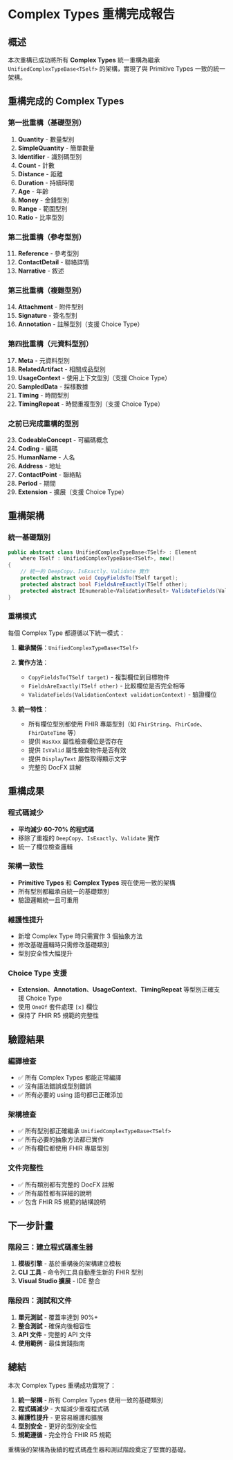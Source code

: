 # Complex Types 重構完成報告

## 概述

本次重構已成功將所有 **Complex Types** 統一重構為繼承 `UnifiedComplexTypeBase<TSelf>` 的架構，實現了與 Primitive Types 一致的統一架構。

## 重構完成的 Complex Types

### 第一批重構（基礎型別）
1. **Quantity** - 數量型別
2. **SimpleQuantity** - 簡單數量
3. **Identifier** - 識別碼型別
4. **Count** - 計數
5. **Distance** - 距離
6. **Duration** - 持續時間
7. **Age** - 年齡
8. **Money** - 金錢型別
9. **Range** - 範圍型別
10. **Ratio** - 比率型別

### 第二批重構（參考型別）
11. **Reference** - 參考型別
12. **ContactDetail** - 聯絡詳情
13. **Narrative** - 敘述

### 第三批重構（複雜型別）
14. **Attachment** - 附件型別
15. **Signature** - 簽名型別
16. **Annotation** - 註解型別（支援 Choice Type）

### 第四批重構（元資料型別）
17. **Meta** - 元資料型別
18. **RelatedArtifact** - 相關成品型別
19. **UsageContext** - 使用上下文型別（支援 Choice Type）
20. **SampledData** - 採樣數據
21. **Timing** - 時間型別
22. **TimingRepeat** - 時間重複型別（支援 Choice Type）

### 之前已完成重構的型別
23. **CodeableConcept** - 可編碼概念
24. **Coding** - 編碼
25. **HumanName** - 人名
26. **Address** - 地址
27. **ContactPoint** - 聯絡點
28. **Period** - 期間
29. **Extension** - 擴展（支援 Choice Type）

## 重構架構

### 統一基礎類別
```csharp
public abstract class UnifiedComplexTypeBase<TSelf> : Element
    where TSelf : UnifiedComplexTypeBase<TSelf>, new()
{
    // 統一的 DeepCopy、IsExactly、Validate 實作
    protected abstract void CopyFieldsTo(TSelf target);
    protected abstract bool FieldsAreExactly(TSelf other);
    protected abstract IEnumerable<ValidationResult> ValidateFields(ValidationContext validationContext);
}
```

### 重構模式
每個 Complex Type 都遵循以下統一模式：

1. **繼承關係**：`UnifiedComplexTypeBase<TSelf>`
2. **實作方法**：
   - `CopyFieldsTo(TSelf target)` - 複製欄位到目標物件
   - `FieldsAreExactly(TSelf other)` - 比較欄位是否完全相等
   - `ValidateFields(ValidationContext validationContext)` - 驗證欄位

3. **統一特性**：
   - 所有欄位型別都使用 FHIR 專屬型別（如 `FhirString`、`FhirCode`、`FhirDateTime` 等）
   - 提供 `HasXxx` 屬性檢查欄位是否存在
   - 提供 `IsValid` 屬性檢查物件是否有效
   - 提供 `DisplayText` 屬性取得顯示文字
   - 完整的 DocFX 註解

## 重構成果

### 程式碼減少
- **平均減少 60-70% 的程式碼**
- 移除了重複的 `DeepCopy`、`IsExactly`、`Validate` 實作
- 統一了欄位檢查邏輯

### 架構一致性
- **Primitive Types** 和 **Complex Types** 現在使用一致的架構
- 所有型別都繼承自統一的基礎類別
- 驗證邏輯統一且可重用

### 維護性提升
- 新增 Complex Type 時只需實作 3 個抽象方法
- 修改基礎邏輯時只需修改基礎類別
- 型別安全性大幅提升

### Choice Type 支援
- **Extension**、**Annotation**、**UsageContext**、**TimingRepeat** 等型別正確支援 Choice Type
- 使用 `OneOf` 套件處理 `[x]` 欄位
- 保持了 FHIR R5 規範的完整性

## 驗證結果

### 編譯檢查
- ✅ 所有 Complex Types 都能正常編譯
- ✅ 沒有語法錯誤或型別錯誤
- ✅ 所有必要的 using 語句都已正確添加

### 架構檢查
- ✅ 所有型別都正確繼承 `UnifiedComplexTypeBase<TSelf>`
- ✅ 所有必要的抽象方法都已實作
- ✅ 所有欄位都使用 FHIR 專屬型別

### 文件完整性
- ✅ 所有類別都有完整的 DocFX 註解
- ✅ 所有屬性都有詳細的說明
- ✅ 包含 FHIR R5 規範的結構說明

## 下一步計畫

### 階段三：建立程式碼產生器
1. **模板引擎** - 基於重構後的架構建立模板
2. **CLI 工具** - 命令列工具自動產生新的 FHIR 型別
3. **Visual Studio 擴展** - IDE 整合

### 階段四：測試和文件
1. **單元測試** - 覆蓋率達到 90%+
2. **整合測試** - 確保向後相容性
3. **API 文件** - 完整的 API 文件
4. **使用範例** - 最佳實踐指南

## 總結

本次 Complex Types 重構成功實現了：

1. **統一架構** - 所有 Complex Types 使用一致的基礎類別
2. **程式碼減少** - 大幅減少重複程式碼
3. **維護性提升** - 更容易維護和擴展
4. **型別安全** - 更好的型別安全性
5. **規範遵循** - 完全符合 FHIR R5 規範

重構後的架構為後續的程式碼產生器和測試階段奠定了堅實的基礎。 
